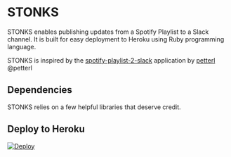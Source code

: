 # STONKS

STONKS enables publishing updates from a Spotify Playlist to a Slack channel.  It is built for easy deployment to Heroku using Ruby programming language.

STONKS is inspired by the [spotify-playlist-2-slack](https://github.com/petterl/spotify-playlist-2-slack) application by [petterl](https://github.com/petterl) @petterl


## Dependencies

STONKS relies on a few helpful libraries that deserve credit.

## Deploy to Heroku
[![Deploy](https://www.herokucdn.com/deploy/button.png)](https://heroku.com/deploy)

